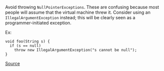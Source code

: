 Avoid throwing `NullPointerExceptions`. These are confusing because most people will assume that the virtual machine threw it. Consider using an `IllegalArgumentException` instead; this will be clearly seen as a programmer-initiated exception.

Ex:

```
void foo(String s) {
  if (s == null)
    throw new IllegalArgumentException("s cannot be null");
}
```

[Source](https://pmd.github.io/pmd-5.3.3/pmd-java/rules/java/strictexception.html#AvoidThrowingNullPointerException)
